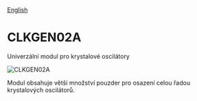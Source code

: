 
[English](./README.md)
<!--- module --->
# CLKGEN02A
<!--- Emodule --->

<!--- subtitle --->Univerzální modul pro krystalové oscilátory<!--- Esubtitle --->

![CLKGEN02A](/doc/img/CLKGEN02A_QRcode.png)

<!--- description --->Modul obsahuje větší množství pouzder pro osazení celou řadou krystalových oscilátorů.<!--- Edescription --->
            